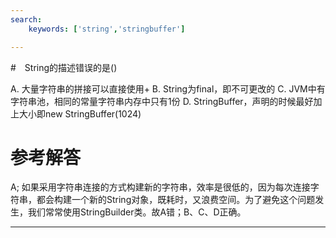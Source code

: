 ```yaml
---
search:
    keywords: ['string','stringbuffer']

---
```



#　String的描述错误的是()

A. 大量字符串的拼接可以直接使用+
B. String为final，即不可更改的
C. JVM中有字符串池，相同的常量字符串内存中只有1份
D. StringBuffer，声明的时候最好加上大小即new StringBuffer(1024)

# 参考解答
A;
如果采用字符串连接的方式构建新的字符串，效率是很低的，因为每次连接字符串，都会构建一个新的String对象，既耗时，又浪费空间。为了避免这个问题发生，我们常常使用StringBuilder类。故A错；B、C、D正确。

---